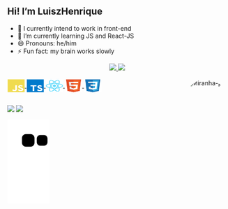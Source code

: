 ## Hi! I’m LuiszHenrique
- 🔭 I currently intend to work in front-end
- 🌱 I’m currently learning JS and React-JS
- 😄 Pronouns: he/him
- ⚡ Fun fact: my brain works slowly
<div align="center">
  <a href="https://github.com/LuiszHenrique">
  <img height="175em" src="https://github-readme-stats.vercel.app/api?username=LuiszHenrique&show_icons=true&theme=tokyonight&include_all_commits=true&count_private=true"/>
  <img height="175em" src="https://github-readme-stats.vercel.app/api/top-langs/?username=LuiszHenrique&layout=compact&langs_count=7&theme=tokyonight"/>
</div>  
<div style="display: inline_block"><br>
  <img align="center" alt="Luis-Js" height="30" width="40" src="https://raw.githubusercontent.com/devicons/devicon/master/icons/javascript/javascript-plain.svg">
  <img align="center" alt="Luis-Ts" height="30" width="40" src="https://raw.githubusercontent.com/devicons/devicon/master/icons/typescript/typescript-plain.svg">
  <img align="center" alt="Luis-React" height="30" width="40" src="https://raw.githubusercontent.com/devicons/devicon/master/icons/react/react-original.svg">
  <img align="center" alt="Luis-HTML" height="30" width="40" src="https://raw.githubusercontent.com/devicons/devicon/master/icons/html5/html5-original.svg">
  <img align="center" alt="Luis-CSS" height="30" width="40" src="https://raw.githubusercontent.com/devicons/devicon/master/icons/css3/css3-original.svg">
  <img align="right" alt="Miranha-pic" height="150" style="border-radius:50px;" src="https://i1.wp.com/techwek.com/wp-content/uploads/2021/02/piscadina-de-olho.gif?resize=496%2C530&ssl=1">
</div> 
  
  ##
  
  <div>
    <a href = "mailto:luzim.henrique@gmail.com"><img src="https://img.shields.io/badge/-Gmail-%23333?style=for-the-badge&logo=gmail&logoColor=white" target="_blank"></a>
    <a href="https://www.instagram.com/luzericky/" target="_blank"><img src="https://img.shields.io/badge/-Instagram-%23E4405F?style=for-the-badge&logo=instagram&logoColor=white" target="_blank"></a>
  </div>
  
![Snake animation](https://github.com/LuiszHenrique/LuiszHenrique/blob/output/github-contribution-grid-snake.svg)
